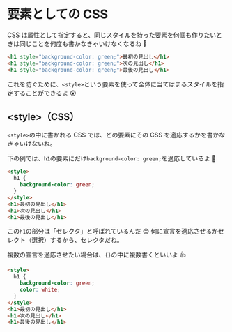 # 要素としての CSS

CSS は属性として指定すると、同じスタイルを持った要素を何個も作りたいときは同じことを何度も書かなきゃいけなくなるね 🧐

```html
<h1 style="background-color: green;">最初の見出し</h1>
<h1 style="background-color: green;">次の見出し</h1>
<h1 style="background-color: green;">最後の見出し</h1>
```

これを防ぐために、`<style>`という要素を使って全体に当てはまるスタイルを指定することができるよ 😲

## \<style>（CSS）

`<style>`の中に書かれる CSS では、どの要素にその CSS を適応するかを書かなきゃいけないね。

下の例では、`h1`の要素にだけ`background-color: green;`を適応しているよ 🙂

```html
<style>
  h1 {
    background-color: green;
  }
</style>
<h1>最初の見出し</h1>
<h1>次の見出し</h1>
<h1>最後の見出し</h1>
```

この`h1`の部分は「セレクタ」と呼ばれているんだ 😊
何に宣言を適応させるかセレクト（選択）するから、セレクタだね。

複数の宣言を適応させたい場合は、`{}`の中に複数書くといいよ 👍

```html
<style>
  h1 {
    background-color: green;
    color: white;
  }
</style>
<h1>最初の見出し</h1>
<h1>次の見出し</h1>
<h1>最後の見出し</h1>
```
